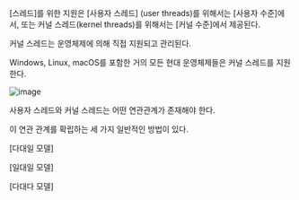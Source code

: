 [스레드]를 위한 지원은 [사용자 스레드] (user threads)를 위해서는 [사용자 수준]에서, 또는 커널 스레드(kernel threads)를 위해서는 [커널 수준]에서 제공된다.

커널 스레드는 운영체제에 의해 직접 지원되고 관리된다.

Windows, Linux, macOS를 포함한 거의 모든 현대 운영체제들은 커널 스레드를 지원한다.

![image](https://user-images.githubusercontent.com/116250393/211192984-5f9dcff9-4611-45e9-a8a1-fcd141eba4c8.png)

사용자 스레드와 커널 스레드는 어떤 연관관계가 존재해야 한다.

이 연관 관계를 확립하는 세 가지 일반적인 방법이 있다.

[다대일 모델]

[일대일 모델]

[다대다 모델]